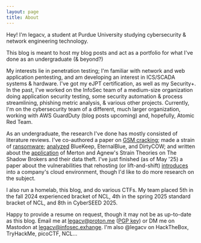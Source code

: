 ```yaml
---
layout: page
title: About
---
```


Hey! I'm legacv, a student at Purdue University studying cybersecurity & network engineering technology.

This blog is meant to host my blog posts and act as a portfolio for what I've done as an undergraduate (& beyond?)

My interests lie in penetration testing; I'm familiar with network and web application pentesting, and am developing an interest in ICS/SCADA systems & hardware. I've got my eJPT certification, as well as my Security+. In the past, I've worked on the InfoSec team of a medium-size organization doing application security testing, some security automation & process streamlining, phishing metric analysis, & various other projects. Currently, I'm on the cybersecurity team of a different, much larger organization, working with AWS GuardDuty (blog posts upcoming) and, hopefully, Atomic Red Team.

As an undergraduate, the research I've done has mostly consisted of literature reviews. I've co-authored a paper on [GSM cracking][gsm]; made a strain of [ransomware][ransom]; [analyzed][eb] BlueKeep, EternalBlue, and DirtyCOW; and written about the [application][tsb] of Merton and Agnew's Strain Theories on The Shadow Brokers and their data theft. I've just finished (as of May '25) a paper about the vulnerabilities that rehosting (or lift-and-shift) [introduces][cloud] into a company's cloud environment, though I'd like to do more research on the subject.

I also run a homelab, this blog, and do various CTFs. My team placed 5th in the fall 2024 experienced bracket of NCL, 4th in the spring 2025 standard bracket of NCL, and 8th in CyberSEED 2025.

Happy to provide a resume on request, though it may not be as up-to-date as this blog. Email me at legacv@proton.me ([PGP key][key]) or DM me on Mastodon at legacv@infosec.exhange. I'm also @legacv on HackTheBox, TryHackMe, picoCTF, NCL... 

[key]: https://legacv.github.io/files/keys.txt
[eb]: https://legacv.github.io/eternalblue
[tsb]: https://legacv.github.io/strain-theft
[gsm]: https://legacv.github.io/gsm-cracking
[cloud]: https://legacv.github.io/rehosting
[ransom]: https://legacv.github.io/ransomware